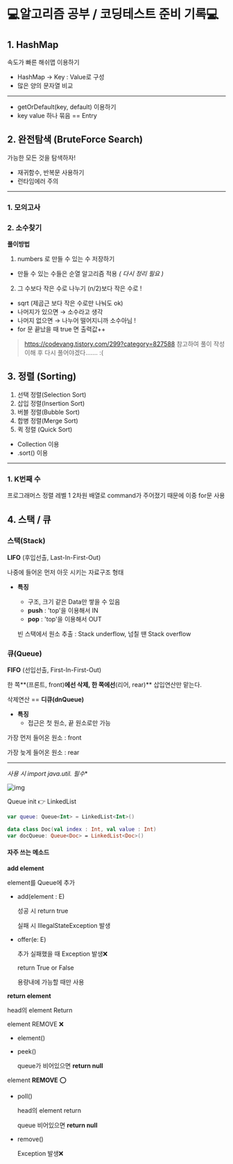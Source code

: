 # 💻알고리즘 공부 / 코딩테스트 준비 기록💻
## 1. HashMap
속도가 빠른 해쉬맵 이용하기
- HashMap -> Key : Value로 구성
- 많은 양의 문자열 비교
---
- getOrDefault(key, default) 이용하기
- key value 하나 묶음 == Entry

## 2. 완전탐색 (BruteForce Search)
가능한 모든 것을 탐색하자!
- 재귀함수, 반복문 사용하기
- 런타임에러 주의
---
### 1. 모의고사
### 2. 소수찾기
  **풀이방법**
1. numbers 로 만들 수 있는 수 저장하기
 - 만들 수 있는 수들은 순열 알고리즘 적용 *( 다시 정리 필요 )*
2. 그 수보다 작은 수로 나누기 (n/2)보다 작은 수로 !
 - sqrt (제곱근 보다 작은 수로만 나눠도 ok)
 - 나머지가 있으면 → 소수라고 생각
 - 나머지 없으면 → 나누어 떨어지니까 소수아님 !
 - for 문 끝났을 때 true 면 출력값++
> https://codevang.tistory.com/299?category=827588 참고하여 풀이 작성
> 이해 후 다시 풀어야겠다....... :(

## 3. 정렬 (Sorting)
1. 선택 정렬(Selection Sort)
2. 삽입 정렬(Insertion Sort)
3. 버블 정렬(Bubble Sort)
4. 합병 정렬(Merge Sort)
5. 퀵 정렬 (Quick Sort)
- Collection 이용
- .sort() 이용
---
### 1. K번째 수
프로그래머스 정렬 레벨 1
2차원 배열로 command가 주어졌기 때문에 이중 for문 사용



## 4. 스택 / 큐

### 스택(Stack)

**LIFO** (후입선출, Last-In-First-Out)

나중에 들어온 먼저 아웃 시키는 자료구조 형태

- **특징**

  - 구조, 크기 같은 Data만 쌓을 수 있음
  - **push** : 'top'을 이용해서 IN
  - **pop** : 'top'을 이용해서 OUT

  빈 스택에서 원소 추출 : Stack underflow,  넘칠 땐 Stack overflow  



### 큐(Queue)

**FIFO** (선입선출, First-In-First-Out)

한 쪽**(프론트, front)**에선 삭제, 한 쪽에선**(리어, rear)** 삽입연산만 맡는다.

삭제연산 == **디큐(dnQueue)**

- **특징**
  -  접근은 첫 원소, 끝 원소로만 가능

가장 먼저 들어온 원소 : front

가장 늦게 들어온 원소 : rear

---

**사용 시 import java.util.* 필수**

![img](https://blog.kakaocdn.net/dn/ccrIyV/btqAqhAl9yp/G8oVmTH2EM0xVKU3gfm3eK/img.png)

Queue init 👉 LinkedList

```kotlin
var queue: Queue<Int> = LinkedList<Int>()

data class Doc(val index : Int, val value : Int)
var docQueue: Queue<Doc> = LinkedList<Doc>()
```



#### 자주 쓰는 메소드

**add element**

element를 Queue에 추가

- add(element : E)

  성공 시 return true

  실패 시 IllegalStateException 발생

- offer(e: E)

  추가 실패했을 때 Exception 발생❌

  return True or False

  용량내에 가능할 때만 사용

**return element**

head의 element Return

element REMOVE ❌

- element()

- peek()

  queue가 비어있으면 **return null**

element **REMOVE** ⭕ 

- poll()

  head의 element return

  queue 비어있으면 **return null**

- remove()

  Exception 발생❌
